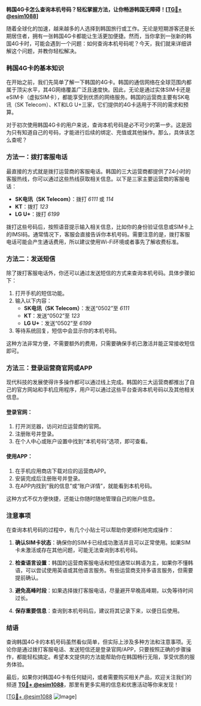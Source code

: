 **韩国4G卡怎么查询本机号码？轻松掌握方法，让你畅游韩国无障碍！[[TG💪+ @esim1088](https://t.me/s/esim1088)]**

随着全球化的加速，越来越多的人选择到韩国旅行或工作。无论是短期游客还是长期居住者，拥有一张韩国4G卡都能让生活更加便捷。然而，当你拿到一张新的韩国4G卡时，可能会遇到一个问题：如何查询本机号码呢？今天，我们就来详细讲解这个问题，并教你轻松解决。

### 韩国4G卡的基本知识

在开始之前，我们先简单了解一下韩国的4G卡。韩国的通信网络在全球范围内都属于顶尖水平，其4G网络覆盖广泛且速度快。因此，无论是通过实体SIM卡还是eSIM卡（虚拟SIM卡），都能享受到优质的网络服务。韩国的运营商主要有SK电讯（SK Telecom）、KT和LG U+三家，它们提供的4G卡适用于不同的需求和预算。

对于初次使用韩国4G卡的用户来说，查询本机号码是必不可少的第一步。这是因为只有知道自己的号码，才能进行后续的绑定、充值或其他操作。那么，具体该怎么查呢？

### 方法一：拨打客服电话

最直接的方式就是拨打运营商的客服电话。韩国的三大运营商都提供了24小时的客服热线，你可以通过这些热线获取相关信息。以下是三家主要运营商的客服电话：

- **SK电讯（SK Telecom）**：拨打 *6111* 或 *114*
- **KT**：拨打 *123*
- **LG U+**：拨打 *6199*

拨打这些号码后，按照语音提示输入相关信息，比如你的身份验证信息或SIM卡上的IMSI码。通常情况下，客服会直接告诉你本机号码。需要注意的是，拨打客服电话可能会产生通话费用，所以建议使用Wi-Fi环境或者事先了解收费标准。

### 方法二：发送短信

除了拨打客服电话外，你还可以通过发送短信的方式来查询本机号码。具体步骤如下：

1. 打开手机的短信功能。
2. 输入以下内容：
   - **SK电讯（SK Telecom）**：发送“0502”至 *6111*
   - **KT**：发送“0502”至 *123*
   - **LG U+**：发送“0502”至 *6199*
3. 等待系统回复，短信中会显示你的本机号码。

这种方法非常方便，不需要额外的费用，只需要确保手机已激活并能正常接收短信即可。

### 方法三：登录运营商官网或APP

现代科技的发展使得许多操作都可以通过线上完成。韩国的三大运营商都推出了自己的官方网站和手机应用程序，用户可以通过这些平台查询本机号码以及其他相关信息。

#### 登录官网：
1. 打开浏览器，访问对应运营商的官网。
2. 注册账号并登录。
3. 在个人中心或账户设置中找到“本机号码”选项，即可查看。

#### 使用APP：
1. 在手机应用商店下载对应的运营商APP。
2. 安装完成后注册账号并登录。
3. 在APP内找到“我的信息”或“账户详情”，就能看到本机号码。

这种方式不仅方便快捷，还能让你随时随地管理自己的账户信息。

### 注意事项

在查询本机号码的过程中，有几个小贴士可以帮助你更顺利地完成操作：

1. **确认SIM卡状态**：确保你的SIM卡已经成功激活并且可以正常使用。如果SIM卡未激活或存在其他问题，可能无法查询到本机号码。
   
2. **检查语言设置**：韩国的运营商客服电话和短信通常以韩语为主，如果你不懂韩语，可以尝试使用英语或其他语言服务。有些运营商支持多语言服务，但需要提前确认。

3. **避免高峰时段**：如果选择拨打客服电话，尽量避开早晚高峰期，以免等待时间过长。

4. **保存重要信息**：查询到本机号码后，建议将其记录下来，以便日后使用。

### 结语

查询韩国4G卡的本机号码虽然看似简单，但实际上涉及多种方法和注意事项。无论你是通过拨打客服电话、发送短信还是登录官网/APP，只要按照正确的步骤操作，都能轻松搞定。希望本文提供的方法能帮助你在韩国畅行无阻，享受优质的服务体验。

最后，如果你对韩国4G卡有任何疑问，或者需要购买相关产品，欢迎关注我们的频道 **[TG💪+ @esim1088](https://t.me/s/esim1088)**，那里有更多实用的信息和优惠活动等你来发现！

[[TG💪+ @esim1088](https://t.me/s/esim1088) ![Image](https://i.postimg.cc/4NQfJmqS/Snipaste-2025-05-13-00-14-12.png)]